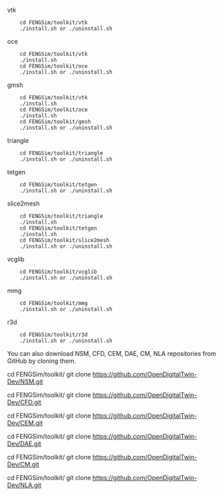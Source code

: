 vtk
```
	cd FENGSim/toolkit/vtk
	./install.sh or ./uninstall.sh
```
oce
```
	cd FENGSim/toolkit/vtk
	./install.sh
	cd FENGSim/toolkit/oce
	./install.sh or ./uninstall.sh
```
gmsh
```
	cd FENGSim/toolkit/vtk
	./install.sh
	cd FENGSim/toolkit/oce
	./install.sh
	cd FENGSim/toolkit/gmsh
	./install.sh or ./uninstall.sh
```
triangle
```
	cd FENGSim/toolkit/triangle
	./install.sh or ./uninstall.sh
```
tetgen
```
	cd FENGSim/toolkit/tetgen
	./install.sh or ./uninstall.sh
```
slice2mesh
```
	cd FENGSim/toolkit/triangle
	./install.sh
	cd FENGSim/toolkit/tetgen
	./install.sh
	cd FENGSim/toolkit/slice2mesh
	./install.sh or ./uninstall.sh
```
vcglib
```
	cd FENGSim/toolkit/vcglib
	./install.sh or ./uninstall.sh
```
mmg
```
	cd FENGSim/toolkit/mmg
	./install.sh or ./uninstall.sh
```
r3d
```
	cd FENGSim/toolkit/r3d
	./install.sh or ./uninstall.sh
```

You can also download NSM, CFD, CEM, DAE, CM, NLA repositories from GitHub by cloning them.

cd FENGSim/toolkit/
git clone https://github.com/OpenDigitalTwin-Dev/NSM.git

cd FENGSim/toolkit/
git clone https://github.com/OpenDigitalTwin-Dev/CFD.git

cd FENGSim/toolkit/
git clone https://github.com/OpenDigitalTwin-Dev/CEM.git

cd FENGSim/toolkit/
git clone https://github.com/OpenDigitalTwin-Dev/DAE.git

cd FENGSim/toolkit/
git clone https://github.com/OpenDigitalTwin-Dev/CM.git

cd FENGSim/toolkit/
git clone https://github.com/OpenDigitalTwin-Dev/NLA.git


